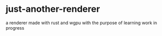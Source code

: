 # just-another-renderer
a renderer made with rust and wgpu with the purpose of learning work in progress
